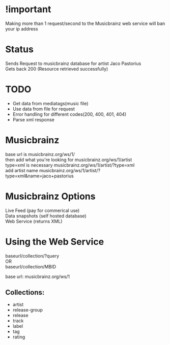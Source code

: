!important
==========
Making more than 1 request/second to the Musicbrainz web service will ban your ip address

Status
========

Sends Request to musicbrainz database for artist Jaco Pastorius  
Gets back 200 (Resource retrieved successfully)



TODO
==========
* Get data from mediatags(music file)
* Use data from file for request
* Error handling for different codes(200, 400, 401, 404)
* Parse xml response


Musicbrainz
=========
base url is musicbrainz.org/ws/1/  
then add what you're looking for musicbrainz.org/ws/1/artist  
type=xml is necessary musicbrainz.org/ws/1/artist/?type=xml  
add artist name musicbrainz.org/ws/1/artist/?type=xml&name=jaco+pastorius


Musicbrainz Options
===================

Live Feed (pay for commerical use)  
Data snapshots (self hosted database)  
Web Service (returns XML)  


Using the Web Service
===========================

baseurl/collection/?query  
OR  
baseurl/collection/MBID  


base url: musicbrainz.org/ws/1

Collections:
-------------
* artist
* release-group
* release
* track
* label
* tag
* rating

